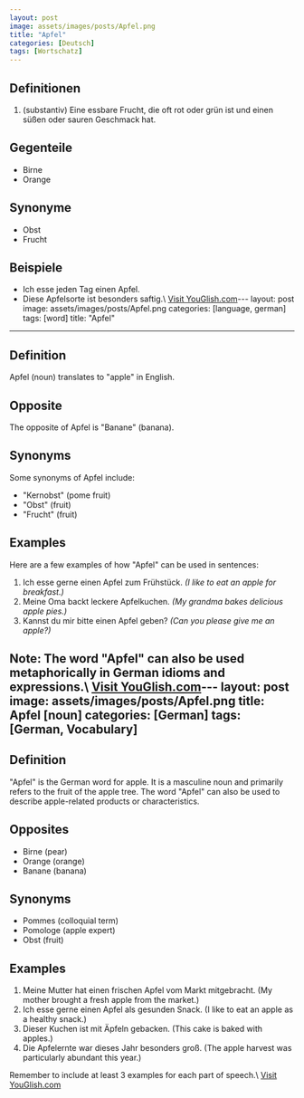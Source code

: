 ```yaml
---
layout: post
image: assets/images/posts/Apfel.png
title: "Apfel"
categories: [Deutsch]
tags: [Wortschatz]
---
```


## Definitionen

1. (substantiv) Eine essbare Frucht, die oft rot oder grün ist und einen süßen oder sauren Geschmack hat.
   
## Gegenteile

- Birne
- Orange

## Synonyme

- Obst
- Frucht

## Beispiele

- Ich esse jeden Tag einen Apfel.
- Diese Apfelsorte ist besonders saftig.\ <a id="yg-widget-0" class="youglish-widget" data-query="Apfel" data-lang="german" data-components="8412" data-auto-start="0" data-bkg-color="theme_light" data-title="How%20to%20pronounce%20Apfel%20in%20German"  rel="nofollow" href="https://youglish.com">Visit YouGlish.com</a><script async src="https://youglish.com/public/emb/widget.js" charset="utf-8"></script>---
layout: post
image: assets/images/posts/Apfel.png
categories: [language, german]
tags: [word]
title: "Apfel"
---

## Definition

Apfel (noun) translates to "apple" in English.

## Opposite

The opposite of Apfel is "Banane" (banana).

## Synonyms

Some synonyms of Apfel include:

- "Kernobst" (pome fruit)
- "Obst" (fruit)
- "Frucht" (fruit)

## Examples

Here are a few examples of how "Apfel" can be used in sentences:

1. Ich esse gerne einen Apfel zum Frühstück. *(I like to eat an apple for breakfast.)*
2. Meine Oma backt leckere Apfelkuchen. *(My grandma bakes delicious apple pies.)*
3. Kannst du mir bitte einen Apfel geben? *(Can you please give me an apple?)*

Note: The word "Apfel" can also be used metaphorically in German idioms and expressions.\ <a id="yg-widget-0" class="youglish-widget" data-query="Apfel" data-lang="german" data-components="8412" data-auto-start="0" data-bkg-color="theme_light" data-title="How%20to%20pronounce%20Apfel%20in%20German"  rel="nofollow" href="https://youglish.com">Visit YouGlish.com</a><script async src="https://youglish.com/public/emb/widget.js" charset="utf-8"></script>---
layout: post
image: assets/images/posts/Apfel.png
title: Apfel [noun]
categories: [German]
tags: [German, Vocabulary]
---

## Definition
"Apfel" is the German word for apple. It is a masculine noun and primarily refers to the fruit of the apple tree. The word "Apfel" can also be used to describe apple-related products or characteristics.

## Opposites
- Birne (pear)
- Orange (orange)
- Banane (banana)

## Synonyms
- Pommes (colloquial term)
- Pomologe (apple expert)
- Obst (fruit)

## Examples
1. Meine Mutter hat einen frischen Apfel vom Markt mitgebracht. (My mother brought a fresh apple from the market.)
2. Ich esse gerne einen Apfel als gesunden Snack. (I like to eat an apple as a healthy snack.)
3. Dieser Kuchen ist mit Äpfeln gebacken. (This cake is baked with apples.)
4. Die Apfelernte war dieses Jahr besonders groß. (The apple harvest was particularly abundant this year.)

Remember to include at least 3 examples for each part of speech.\ <a id="yg-widget-0" class="youglish-widget" data-query="Apfel" data-lang="german" data-components="8412" data-auto-start="0" data-bkg-color="theme_light" data-title="How%20to%20pronounce%20Apfel%20in%20German"  rel="nofollow" href="https://youglish.com">Visit YouGlish.com</a><script async src="https://youglish.com/public/emb/widget.js" charset="utf-8"></script>